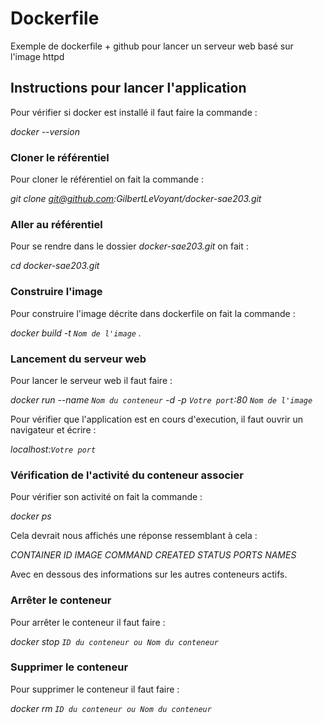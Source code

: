 # Dockerfile


Exemple de dockerfile + github pour lancer un serveur web basé sur l'image httpd


## Instructions pour lancer l'application

Pour vérifier si docker est installé il faut faire la commande :

*docker --version*


### Cloner le référentiel

Pour cloner le référentiel on fait la commande :

*git clone git@github.com:GilbertLeVoyant/docker-sae203.git*


### Aller au référentiel 

Pour se rendre dans le dossier *docker-sae203.git* on fait :

*cd docker-sae203.git*


### Construire l'image

Pour construire l'image décrite dans dockerfile on fait la commande :

*docker build -t `Nom de l'image` .*


### Lancement du serveur web

Pour lancer le serveur web il faut faire :

*docker run --name `Nom du conteneur` -d -p `Votre port`:80 `Nom de l'image`*

Pour vérifier que l'application est en cours d'execution, il faut ouvrir un navigateur et écrire :

*localhost:`Votre port`*

### Vérification de l'activité du conteneur associer

Pour vérifier son activité on fait la commande : 

*docker ps*

Cela devrait nous affichés une réponse ressemblant à cela :

*CONTAINER ID   IMAGE          COMMAND              CREATED          STATUS          PORTS                                   NAMES*

Avec en dessous des informations sur les autres conteneurs actifs.


### Arrêter le conteneur

Pour arrêter le conteneur il faut faire : 

*docker stop `ID du conteneur ou Nom du conteneur`*


### Supprimer le conteneur

Pour supprimer le conteneur il faut faire :

*docker rm `ID du conteneur ou Nom du conteneur`*
